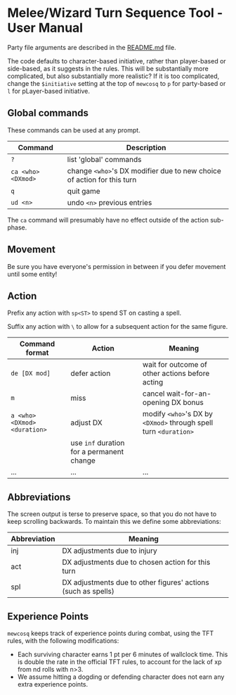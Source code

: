 # Melee/Wizard Turn Sequence Tool - User Manual

Party file arguments are described in the [README.md](../README.md) file.

The code defaults to character-based initiative, rather than player-based or
side-based, as it suggests in the rules.  This will be substantially more
complicated, but also substantially more realistic?
If it is too complicated, change the `$initiative` setting at the top of `mewcosq` to `p` for party-based or `l` for pLayer-based initiative.
<!-- Try to err on the side of hitting '0' unless there is some substantial reason not to, to make the movement phase a little less complicated. -->


## Global commands
These commands can be used at any prompt.

Command|Description
-------|-----------
`?` | list 'global' commands
`ca <who> <DXmod>` | change `<who>`'s DX modifier due to new choice of action for this turn
`q` | quit game
`ud <n>` | undo `<n>` previous entries

The `ca` command will presumably have no effect outside of the action sub-phase.


## Movement
Be sure you have everyone's permission in between if you defer movement until some entity!


## Action

Prefix any action with `sp<ST>` to spend <ST> ST on casting a spell.

Suffix any action with `\` to allow for a subsequent action for the same figure.

Command format|Action|Meaning
--------------|------|-------
`de [DX mod]` | defer action | wait for outcome of other actions before acting
`m` | miss | cancel wait-for-an-opening DX bonus
`a <who> <DXmod> <duration>` | adjust DX | modify `<who>`'s DX by `<DXmod>` through spell turn `<duration>`
|| use `inf` duration for a permanent change
... | ... | ...


## Abbreviations
The screen output is terse to preserve space, so that you do not have to keep scrolling backwards.  To maintain this we define some abbreviations:

Abbreviation | Meaning
------------ | -------
inj | DX adjustments due to injury
act | DX adjustments due to chosen action for this turn
spl | DX adjustments due to other figures' actions (such as spells)


## Experience Points
`mewcosq` keeps track of experience points during combat, using the TFT rules, with the following modifications:

* Each surviving character earns 1 pt per 6 minutes of wallclock time.  This is double the rate in the official TFT rules, to account for the lack of xp from nd rolls with n>3.
* We assume hitting a dogding or defending character does not earn any extra experience points.
<!-- * If a character is rendered unconscious, and there are no conscious
  characters remaining on the same side, that character's remaining xp value
  is distributed evenly among the survivors from the other sides.  Note that
  unconscious characters are regarded as survivors.
  This obviates a potential morose slitting throats ritual at the end of every battle.  Is it really worth xp to slit a throat?  I think not.  -->
